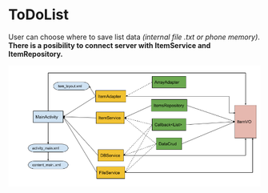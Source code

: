 # ToDoList
User can choose where to save list data *(internal file .txt or phone memory)*.
**There is a posibility to connect server with ItemService and ItemRepository.**

![To do list!](to_do_list.png)
